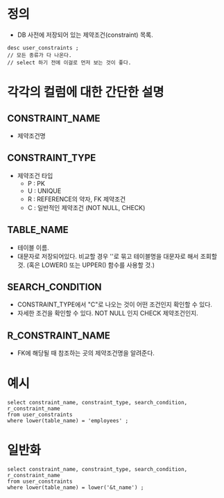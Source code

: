 # 정의
- DB 사전에 저장되어 있는 제약조건(constraint) 목록. 

```
desc user_constraints ; 
// 모든 종류가 다 나온다. 
// select 하기 전에 이걸로 먼저 보는 것이 좋다. 
```

# 각각의 컬럼에 대한 간단한 설명
## CONSTRAINT_NAME 
- 제약조건명

## CONSTRAINT_TYPE 
- 제약조건 타입 
  - P : PK
  - U : UNIQUE
  - R : REFERENCE의 약자, FK 제약조건
  - C : 일반적인 제약조건 (NOT NULL, CHECK) 
  
## TABLE_NAME 
- 테이블 이름. 
- 대문자로 저장되어있다. 비교할 경우 ''로 묶고 테이블명을 대문자로 해서 조회할 것.
(혹은 LOWER() 또는 UPPER() 함수를 사용할 것.) 

## SEARCH_CONDITION 
- CONSTRAINT_TYPE에서 "C"로 나오는 것이 어떤 조건인지 확인할 수 있다.
- 자세한 조건을 확인할 수 있다. NOT NULL 인지 CHECK 제약조건인지. 

## R_CONSTRAINT_NAME 
- FK에 해당될 때 참조하는 곳의 제약조건명을 알려준다. 

# 예시 
```
select constraint_name, constraint_type, search_condition, r_constraint_name 
from user_constraints 
where lower(table_name) = 'employees' ; 
``` 


# 일반화
```
select constraint_name, constraint_type, search_condition, r_constraint_name 
from user_constraints 
where lower(table_name) = lower('&t_name') ; 
``` 
